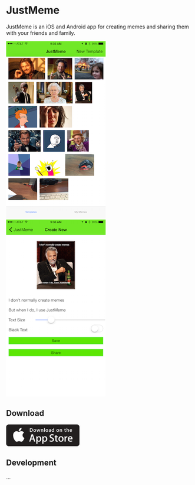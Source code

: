 # JustMeme

JustMeme is an iOS and Android app for creating memes and sharing them with your friends and family.

![](assets/ss.png)
![](assets/ss2.png)

## Download

[![](assets/ios-app-store-icon.png)](https://itunes.apple.com/us/app/justmeme/id989340374?mt=8)

## Development

...